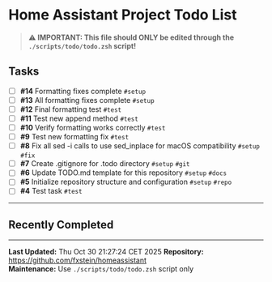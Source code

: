 # Home Assistant Project Todo List

> **⚠️ IMPORTANT: This file should ONLY be edited through the `./scripts/todo/todo.zsh` script!**

## Tasks
- [ ] **#14** Formatting fixes complete `#setup`
- [ ] **#13** All formatting fixes complete `#setup`
- [ ] **#12** Final formatting test `#test`
- [ ] **#11** Test new append method `#test`
- [ ] **#10** Verify formatting works correctly `#test`
- [ ] **#9** Test new formatting fix `#test`
- [ ] **#8** Fix all sed -i calls to use sed_inplace for macOS compatibility `#setup` `#fix`
- [ ] **#7** Create .gitignore for .todo directory `#setup` `#git`
- [ ] **#6** Update TODO.md template for this repository `#setup` `#docs`
- [ ] **#5** Initialize repository structure and configuration `#setup` `#repo`
- [ ] **#4** Test task `#test`
------------------

## Recently Completed

---

**Last Updated:** Thu Oct 30 21:27:24 CET 2025
**Repository:** https://github.com/fxstein/homeassistant  
**Maintenance:** Use `./scripts/todo/todo.zsh` script only

